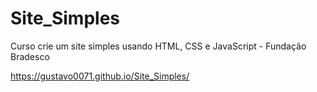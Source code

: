 # Site_Simples
 Curso crie um site simples usando HTML, CSS e JavaScript - Fundação Bradesco

https://gustavo0071.github.io/Site_Simples/
